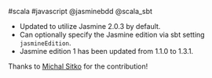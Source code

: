 #scala #javascript @jasminebdd @scala_sbt

* Updated to utilize Jasmine 2.0.3 by default.
* Can optionally specify the Jasmine edition via sbt setting `jasmineEdition`.
* Jasmine edition 1 has been updated from 1.1.0 to 1.3.1.

Thanks to [Michal Sitko](https://github.com/note) for the contribution!